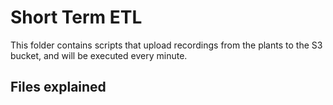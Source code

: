 # Short Term ETL
This folder contains scripts that upload recordings from the plants to the S3 bucket, and will be executed every minute.

## Files explained
